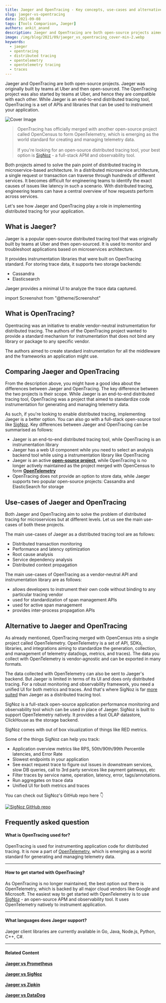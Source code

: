 ```yaml
---
title: Jaeger and OpenTracing - Key concepts, use-cases and alternatives
slug: jaeger-vs-opentracing
date: 2021-09-08
tags: [Tools Comparison, Jaeger]
authors: ankit_anand
description: Jaeger and OpenTracing are both open-source projects aimed to solve pain-points of distributed tracing. But the scope of the projects are completely different. While Jaeger is an end-to-end distributed tracing tool..
image: /img/blog/2021/09/jaeger_vs_opentracing_cover-min-2.webp
keywords:
  - jaeger
  - opentracing
  - distributed tracing
  - opentelemetry
  - opentelemetry tracing
  - traces
---
```

<head>
  <link rel="canonical" href="https://signoz.io/blog/jaeger-vs-opentracing/"/>
</head>

Jaeger and OpenTracing are both open-source projects. Jaeger was originally built by teams at Uber and then open-sourced. The OpenTracing project was also started by teams at Uber, and hence they are compatible with each other. While Jaeger is an end-to-end distributed tracing tool, OpenTracing is a set of APIs and libraries that can be used to instrument your application.

<!--truncate-->

![Cover Image](/img/blog/2021/09/jaeger_vs_opentracing_cover-min-2.webp)

>OpenTracing has officially merged with another open-source project called OpenCensus to form OpenTelemetry, which is emerging as the world standard for creating and managing telemetry data.<br></br>
>If you're looking for an open-source distributed tracing tool, your best option is [SigNoz](https://signoz.io/?utm_source=blog&utm_medium=article) - a full-stack APM and observability tool.

Both projects aimed to solve the pain point of distributed tracing in microservice-based architecture. In a distributed microservice architecture, a single request or transaction can traverse through hundreds of different services. It becomes difficult for engineering teams to identify the exact causes of issues like latency in such a scenario. With distributed tracing, engineering teams can have a central overview of how requests perform across services.

Let's see how Jaeger and OpenTracing play a role in implementing distributed tracing for your application.

## What is Jaeger?
Jaeger is a popular open-source distributed tracing tool that was originally built by teams at Uber and then open-sourced. It is used to monitor and troubleshoot applications based on microservices architecture.

It provides instrumentation libraries that were built on OpenTracing standard. For storing trace data, it supports two storage backends:

- Cassandra
- Elasticsearch

Jaeger provides a minimal UI to analyze the trace data captured.

import Screenshot from "@theme/Screenshot"

<Screenshot
    alt="Jaeger's UI showing traces"
    height={500}
    src="/img/blog/2021/08/jaeger_ui-min.webp"
    title="Jaeger's UI showing traces for selected services"
    width={700}
/>

## What is OpenTracing?
Opentracing was an initiative to enable vendor-neutral instrumentation for distributed tracing. The authors of the OpenTracing project wanted to provide a standard mechanism for instrumentation that does not bind any library or package to any specific vendor.

The authors aimed to create standard instrumentation for all the middleware and the frameworks an application might use.

<Screenshot
    alt="OpenTracing design"
    height={500}
    src="/img/blog/2021/09/opentracing_ecosystem.webp"
    title="How OpenTracing fits within an application architecture"
    width={700}
/>

## Comparing Jaeger and OpenTracing
From the description above, you might have a good idea about the differences between Jaeger and OpenTracing. The key difference between the two projects is their scope. While Jaeger is an end-to-end distributed tracing tool, OpenTracing was a project that aimed to standardize code instrumentation for generating and managing telemetry data. 

As such, if you're looking to enable distributed tracing, implementing Jaeger is a better option. You can also go with a full-stack open-source tool like [SigNoz](https://signoz.io/blog/jaeger-vs-signoz/). Key differences between Jaeger and OpenTracing can be summarised as follows:

- Jaeger is an end-to-end distributed tracing tool, while OpenTracing is an instrumentation library
- Jaeger has a web UI component while you need to select an analysis backend tool while using a instrumentation library like OpenTracing
- Jaeger is an active <a href = "https://github.com/jaegertracing/jaeger" rel="noopener noreferrer nofollow" target="_blank" ><b>open-source project</b></a>, while OpenTracing is no longer actively maintained as the project merged with OpenCensus to form <a href = "https://opentelemetry.io/" rel="noopener noreferrer nofollow" target="_blank" ><b>OpenTelemetry</b></a>
- OpenTracing does not provide an option to store data, while Jaeger supports two popular open-source projects: Cassandra and ElasticSearch for storage

## Use-cases of Jaeger and OpenTracing
Both Jaeger and OpenTracing aim to solve the problem of distributed tracing for microservices but at different levels. Let us see the main use-cases of both these projects.

The main use-cases of Jaeger as a distributed tracing tool are as follows:

- Distributed transaction monitoring
- Performance and latency optimization
- Root cause analysis
- Service dependency analysis
- Distributed context propagation

The main use-cases of OpenTracing as a vendor-neutral API and instrumentation library are as follows:

- allows developers to instrument their own code without binding to any particular tracing vendor
- used for standardization of span management APIs
- used for active span management
- provides inter-process propagation APIs

## Alternative to Jaeger and OpenTracing
As already mentioned, OpenTracing merged with OpenCensus into a single project called OpenTelemetry. OpenTelemetry is a set of API, SDKs, libraries, and integrations aiming to standardize the generation, collection, and management of telemetry data(logs, metrics, and traces). The data you collect with OpenTelemetry is vendor-agnostic and can be exported in many formats.

The data collected with OpenTelemetry can also be sent to Jaeger's backend. But Jaeger is limited in terms of its UI and does only distributed tracing. For a robust monitoring and observability framework, you need a unified UI for both metrics and traces. And that's where SigNoz is far [more suited](https://signoz.io/blog/jaeger-vs-signoz/) than Jaeger as a distributed tracing tool.

SigNoz is a full-stack open-source application performance monitoring and observability tool which can be used in place of Jaeger. SigNoz is built to support OpenTelemetry natively. It provides a fast OLAP datastore, ClickHouse as the storage backend.

<Screenshot
    alt="Architecture of SigNoz with OpenTelemetry and ClickHouse"
    height={500}
    src="/img/blog/2021/09/SigNoz_architecture_clickhouse.webp"
    title="Architecture of SigNoz with ClickHouse as storage backend and OpenTelemetry for code instrumentatiion"
    width={700}
/>

SigNoz comes with out of box visualization of things like RED metrics.

<Screenshot
    alt="SigNoz UI showing the popular RED metrics"
    height={500}
    src="/img/blog/common/signoz_charts_application_metrics.webp"
    title="SigNoz UI showing application overview metrics like RPS, 50th/90th/99th Percentile latencies, and Error Rate"
    width={700}
/>

Some of the things SigNoz can help you track:

- Application overview metrics like RPS, 50th/90th/99th Percentile latencies, and Error Rate
- Slowest endpoints in your application
- See exact request trace to figure out issues in downstream services, slow DB queries, call to 3rd party services like payment gateways, etc
- Filter traces by service name, operation, latency, error, tags/annotations.
- Run aggregates on trace data
- Unified UI for both metrics and traces

You can check out SigNoz's GitHub repo here 👇

[![SigNoz GitHub repo](/img/blog/common/signoz_github.webp)](https://github.com/SigNoz/signoz)

## Frequently asked question

#### What is OpenTracing used for?
OpenTracing is used for instrumenting application code for distributed tracing. It is now a part of [OpenTelemetry](https://opentelemetry.io/), which is emerging as a world standard for generating and managing telemetry data.

___

#### How to get started with OpenTracing?
As OpenTracing is no longer maintained, the best option out there is OpenTelemetry, which is backed by all major cloud vendors like Google and Microsoft. The easiest way to get started with OpenTelemetry is to use [SigNoz](https://signoz.io/docs/architecture/) - an open-source APM and observability tool. It uses OpenTelemetry natively to instrument application.

___

#### What languages does Jaeger support?
Jaeger client libraries are currently available in Go, Java, Node.js, Python, C++, C#.

___

#### **Related Content**

**[Jaeger vs Prometheus](https://signoz.io/blog/jaeger-vs-prometheus)**<br></br>
**[Jaeger vs SigNoz](https://signoz.io/blog/jaeger-vs-signoz/)**<br></br>
**[Jaeger vs Zipkin](https://signoz.io/blog/jaeger-vs-zipkin/)**<br></br>
**[Jaeger vs DataDog](https://signoz.io/blog/datadog-vs-jaeger/)**<br></br>

